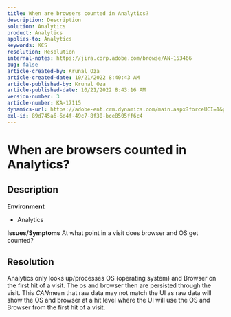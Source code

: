 ```yaml
---
title: When are browsers counted in Analytics?
description: Description
solution: Analytics
product: Analytics
applies-to: Analytics
keywords: KCS
resolution: Resolution
internal-notes: https://jira.corp.adobe.com/browse/AN-153466
bug: false
article-created-by: Krunal Oza
article-created-date: 10/21/2022 8:40:43 AM
article-published-by: Krunal Oza
article-published-date: 10/21/2022 8:43:16 AM
version-number: 3
article-number: KA-17115
dynamics-url: https://adobe-ent.crm.dynamics.com/main.aspx?forceUCI=1&pagetype=entityrecord&etn=knowledgearticle&id=d401d507-1c51-ed11-bba2-0022480867fb
exl-id: 89d745a6-6d4f-49c7-8f30-bce8505ff6c4
---
```

# When are browsers counted in Analytics?

## Description

<b>Environment</b>
- Analytics



<b>Issues/Symptoms</b>
At what point in a visit does browser and OS get counted?


## Resolution


Analytics only looks up/processes OS (operating system) and Browser on the first hit of a visit. The os and browser then are persisted through the visit. This *CAN*mean that raw data may not match the UI as raw data will show the OS and browser at a hit level where the UI will use the OS and Browser from the first hit of a visit.
